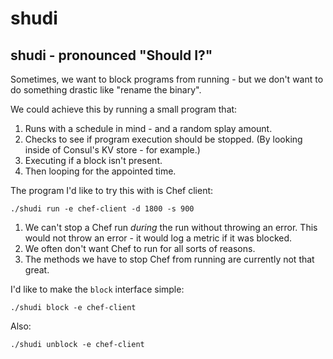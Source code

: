 shudi
=============

## shudi - pronounced "Should I?"

Sometimes, we want to block programs from running - but we don't want to do something drastic like "rename the binary".

We could achieve this by running a small program that:

1. Runs with a schedule in mind - and a random splay amount.
2. Checks to see if program execution should be stopped. (By looking inside of Consul's KV store - for example.)
3. Executing if a block isn't present.
4. Then looping for the appointed time.

The program I'd like to try this with is Chef client:

`./shudi run -e chef-client -d 1800 -s 900`

1. We can't stop a Chef run *during* the run without throwing an error. This would not throw an error - it would log a metric if it was blocked.
2. We often don't want Chef to run for all sorts of reasons.
3. The methods we have to stop Chef from running are currently not that great.

I'd like to make the `block` interface simple:

`./shudi block -e chef-client`

Also:

`./shudi unblock -e chef-client`
